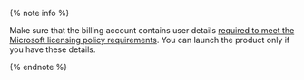 {% note info %}

Make sure that the billing account contains user details [required to meet the Microsoft licensing policy requirements](../../microsoft/check-user-data.md). You can launch the product only if you have these details.

{% endnote %}
